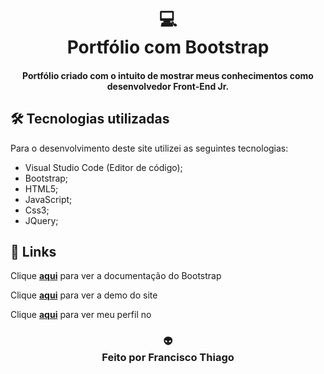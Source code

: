 <h1 align="center">
💻<br>Portfólio com Bootstrap
</h1>

<h4 align="center">
Portfólio criado com o intuito de mostrar meus conhecimentos como desenvolvedor Front-End Jr.
</h4>

## 🛠 Tecnologias utilizadas
Para o desenvolvimento deste site utilizei as seguintes tecnologias:
- Visual Studio Code (Editor de código);
- Bootstrap;
- HTML5;
- JavaScript;
- Css3;
- JQuery;


## 🔗 Links
Clique **[aqui](https://getbootstrap.com/)** para ver a documentação do Bootstrap

Clique **[aqui](https://thiagosennin1.github.io/template-com-bootstrap/)** para ver a demo do site

Clique **[aqui](https://www.linkedin.com/in/francisco-thiago-61b5b0132/)** para ver meu perfil no 



<h3 align="center">
👽<br> Feito por <strong>Francisco Thiago</strong>
</h3>
